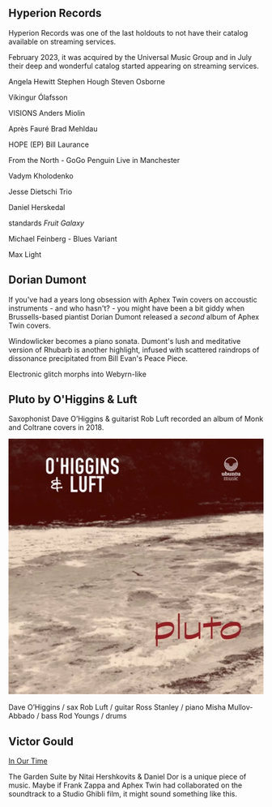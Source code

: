 
## Hyperion Records

Hyperion Records was one of the last holdouts to not have their catalog available on streaming services.

February 2023, it was acquired by the Universal Music Group and in July their deep and wonderful catalog started appearing on streaming services.

Angela Hewitt
Stephen Hough
Steven Osborne



Víkingur Ólafsson

VISIONS
Anders Miolin

Après Fauré
Brad Mehldau

HOPE (EP)
Bill Laurance

From the North - GoGo Penguin Live in Manchester

Vadym Kholodenko

Jesse Dietschi Trio

Daniel Herskedal

standards _Fruit Galaxy_

Michael Feinberg - Blues Variant

Max Light

## Dorian Dumont

If you've had a years long obsession with Aphex Twin covers on accoustic instruments - and who hasn't? - you might have been a bit giddy when Brussells-based piantist Dorian Dumont released a _second_ album of Aphex Twin covers.

Windowlicker becomes a piano sonata. Dumont's lush and meditative version of Rhubarb is another highlight, infused with scattered raindrops of dissonance precipitated from Bill Evan's Peace Piece.

Electronic glitch morphs into Webyrn-like

## Pluto by O'Higgins & Luft

Saxophonist Dave O’Higgins & guitarist Rob Luft recorded an album of Monk and Coltrane covers in 2018.

![Pluto by O'Higgins & Luft](../images/pluto-ohiggins-and-luft.png)

Dave O’Higgins / sax
Rob Luft / guitar
Ross Stanley / piano
Misha Mullov-Abbado / bass
Rod Youngs / drums

## Victor Gould

[In Our Time][4]



The Garden Suite by Nitai Hershkovits & Daniel Dor is a unique piece of music. Maybe if Frank Zappa and Aphex Twin had collaborated on the soundtrack to a Studio Ghibli film, it might sound something like this.




[1]: https://www.gregreitan.com/
[2]: https://sunnysiderecords.com/site/release_detail?id=1208
[3]: https://www.daveohiggins.com/ohiggins-luft
[4]: https://www.victorgouldmusic.com/product/In-Our-Time
